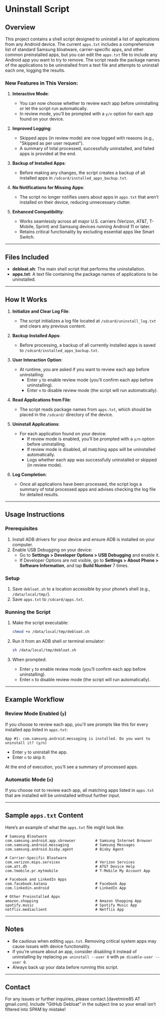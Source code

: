 # Uninstall Script

## Overview

This project contains a shell script designed to uninstall a list of applications from any Android device. The current `apps.txt` includes a comprehensive list of standard Samsung bloatware, carrier-specific apps, and other common preinstalled apps, but you can edit the `apps.txt` file to include any Android app you want to try to remove. The script reads the package names of the applications to be uninstalled from a text file and attempts to uninstall each one, logging the results.

### New Features in This Version:
1. **Interactive Mode**:
   - You can now choose whether to review each app before uninstalling or let the script run automatically.
   - In review mode, you’ll be prompted with a `y/n` option for each app found on your device.

2. **Improved Logging**:
   - Skipped apps (in review mode) are now logged with reasons (e.g., "Skipped as per user request").
   - A summary of total processed, successfully uninstalled, and failed apps is provided at the end.

3. **Backup of Installed Apps**:
   - Before making any changes, the script creates a backup of all installed apps in `/sdcard/installed_apps_backup.txt`.

4. **No Notifications for Missing Apps**:
   - The script no longer notifies users about apps in `apps.txt` that aren’t installed on their device, reducing unnecessary clutter.

5. **Enhanced Compatibility**:
   - Works seamlessly across all major U.S. carriers (Verizon, AT&T, T-Mobile, Sprint) and Samsung devices running Android 11 or later.
   - Retains critical functionality by excluding essential apps like Smart Switch.

---

## Files Included

- **debloat.sh**: The main shell script that performs the uninstallation.
- **apps.txt**: A text file containing the package names of applications to be uninstalled.

---

## How It Works

1. **Initialize and Clear Log File**:
   - The script initializes a log file located at `/sdcard/uninstall_log.txt` and clears any previous content.

2. **Backup Installed Apps**:
   - Before processing, a backup of all currently installed apps is saved to `/sdcard/installed_apps_backup.txt`.

3. **User Interaction Option**:
   - At runtime, you are asked if you want to review each app before uninstalling:
     - Enter `y` to enable review mode (you’ll confirm each app before uninstalling).
     - Enter `n` to disable review mode (the script will run automatically).

4. **Read Applications from File**:
   - The script reads package names from `apps.txt`, which should be placed in the `/sdcard/` directory of the device.

5. **Uninstall Applications**:
   - For each application found on your device:
     - If review mode is enabled, you’ll be prompted with a `y/n` option before uninstalling.
     - If review mode is disabled, all matching apps will be uninstalled automatically.
     - Logs whether each app was successfully uninstalled or skipped (in review mode).

6. **Log Completion**:
   - Once all applications have been processed, the script logs a summary of total processed apps and advises checking the log file for detailed results.

---

## Usage Instructions

### Prerequisites
1. Install ADB drivers for your device and ensure ADB is installed on your computer.
2. Enable USB Debugging on your device:
   - Go to **Settings > Developer Options > USB Debugging** and enable it.
   - If Developer Options are not visible, go to **Settings > About Phone > Software Information**, and tap **Build Number** 7 times.

### Setup
1. Save `debloat.sh` to a location accessible by your phone’s shell (e.g., `/data/local/tmp/`).
2. Save `apps.txt` to `/sdcard/apps.txt`.

### Running the Script
1. Make the script executable:
   ```bash
   chmod +x /data/local/tmp/debloat.sh
   ```
2. Run it from an ADB shell or terminal emulator:
   ```bash
   sh /data/local/tmp/debloat.sh
   ```

3. When prompted:
   - Enter `y` to enable review mode (you’ll confirm each app before uninstalling).
   - Enter `n` to disable review mode (the script will run automatically).

---

## Example Workflow

### Review Mode Enabled (`y`)
If you choose to review each app, you'll see prompts like this for every installed app listed in `apps.txt`:

```
App #1: com.samsung.android.messaging is installed. Do you want to uninstall it? (y/n)
```

- Enter `y` to uninstall the app.
- Enter `n` to skip it.

At the end of execution, you’ll see a summary of processed apps.

### Automatic Mode (`n`)
If you choose not to review each app, all matching apps listed in `apps.txt` that are installed will be uninstalled without further input.

---

## Sample `apps.txt` Content

Here’s an example of what the `apps.txt` file might look like:

```plaintext
# Samsung Bloatware
com.samsung.android.app.sbrowser         # Samsung Internet Browser
com.samsung.android.messaging            # Samsung Messages
com.samsung.android.bixby.agent          # Bixby Agent

# Carrier-Specific Bloatware
com.verizon.mips.services                # Verizon Services
com.att.dh                               # AT&T Device Help
com.tmobile.pr.mytmobile                 # T-Mobile My Account App

# Facebook and LinkedIn Apps
com.facebook.katana                      # Facebook App
com.linkedin.android                     # LinkedIn App

# Other Preinstalled Apps
amazon.shopping                          # Amazon Shopping App
spotify.music                            # Spotify Music App
netflix.mediaclient                      # Netflix App
```

---

## Notes

- Be cautious when editing `apps.txt`. Removing critical system apps may cause issues with device functionality.
- If you're unsure about an app, consider disabling it instead of uninstalling by replacing `pm uninstall --user 0` with `pm disable-user --user 0`.
- Always back up your data before running this script.

---

## Contact

For any issues or further inquiries, please contact [davetmire85 AT gmail.com]. Include "GitHub Debloat" in the subject line so your email isn’t filtered into SPAM by mistake!
